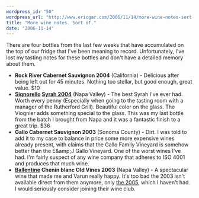```yaml
---
wordpress_id: "50"
wordpress_url: "http://www.ericgar.com/2006/11/14/more-wine-notes-sort-of/"
title: "More wine notes. Sort of."
date: "2006-11-14"
---
```

There are four bottles from the last few weeks that have accumulated on the top of our fridge that I've been meaning to record. Unfortunately, I've lost my tasting notes for these bottles and don't have a detailed memory about them.

<ul>
<li><strong>Rock River Cabernet Sauvignon 2004</strong> (California) - Delicious after being left out for 45 minutes. Nothing too stellar, but good enough, great value. $10</li> 
<li><strong><a href="http://www.signorellovineyards.com/">Signorello</a> <a href="http://www.signorellovineyards.com/napa-valley-syrah-wine.html">Syrah 2004</a></strong> (Napa Valley) - The best Syrah I've ever had. Worth every penny (Especially when going to the tasting room with a manager of the Rutherford Grill). Beautiful color on the glass. The Viognier adds something special to the glass. This was my last bottle from the batch I brought from Napa and it was a fantastic finish to a great trip. $36</li>
<li><strong>Gallo Cabernet Sauvignon 2003</strong> (Sonoma County) - Dirt. I was told to add it to my case to balance in price some more expensive wines already present, with claims that the Gallo Family Vineyard is somehow better than the E&amp;amp;J Gallo Vineyard. One of the worst wines I've had. I'm fairly suspect of any wine company that adheres to ISO 4001 and produces that much wine.</li>
<li><strong><a href="http://www.ballentinevineyards.com/">Ballentine</a> Chenin blanc Old Vines 2003</strong> (Napa Valley) -  A spectacular wine that made me and Varun really happy. It's too bad the 2003 isn't available direct from them anymore, only <a href="http://www.ballentinevineyards.com/store/index.cfm?fuseaction=productdetail&amp;amp;product_id=126">the 2005</a>, which I haven't had. I would seriously consider joining their wine club.</li></ul>

